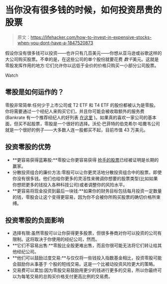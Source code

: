 # 当你没有很多钱的时候，如何投资昂贵的股票

> 原文：<https://lifehacker.com/how-to-invest-in-expensive-stocks-when-you-dont-have-a-1847520873>

假设你没有很多钱可以投资——也许只有几百美元——你想从亚马逊或谷歌这样的大公司购买股票。不幸的是，在这些公司的单个股份就要花费 *数千*美元。这就是零股发挥作用的地方:它们允许你以远低于全价的价格只购买一小部分公司股票。

Watch

## 零股是如何运作的？

零股非常简单:任何少于上市公司或 T2 ETF 和 T4 ETF 的股份都被认为是零股。你将需要通过一个经纪人来购买它们，并且你可能会被收取额外的服务费 (Bankrate 有一个推荐经纪人的好列表 [在这里](https://www.bankrate.com/investing/best-brokers-fractional-share-investing/) )。如果真的喜欢一家公司的基本面，但买不起股票，零股是一个很好的选择。沃伦·巴菲特的伯克希尔·哈撒韦公司就是一个很好的例子——大多数人连一股都买不起，目前市值 43 万美元。

## **投资零股的优势**

*   **更容易获得蓝筹股:**零股让你更容易获得 [抢手的股票](https://www.investopedia.com/terms/b/bluechipstock.asp)已经被证明是长期的赢家。
*   分散投资组合的廉价方法:零股可以让你更灵活地分散投资组合中的股票，即使你没有很多钱。他们也给你更多的灵活性来微调你想要的股票类型(比如如果你想把更多的钱投入各种科技公司)或者调整你的风险水平。
*   **更容易将现金投资到最后一块钱:**如果你的财务目标包括每月投资一定数量的钱，零股会让这个变得更容易，因为你不会被你所购买股票的确切价格所束缚。

## **投资零股的负面影响**

*   选择有限:虽然零股可以让你获得更多股票，但很多券商对你可以投资的公司有限制。这将取决于你使用的经纪公司，然而。
*   **它们不容易出售:**零股比全股更难出售，而且你很可能无法将它们转让给其他经纪公司。
*   **他们可以鼓励过度交易:**与仅仅将一些钱投入指数基金相比，投资零股可能会鼓励你从事基于 个股的短线交易。这是一个比被动投资风险更大的策略。
*   交易费可以累加:因为零股交易鼓励用更少的钱进行更多的交易，所以你最终可以为每笔交易的总购买价格支付更高比例的交易费。